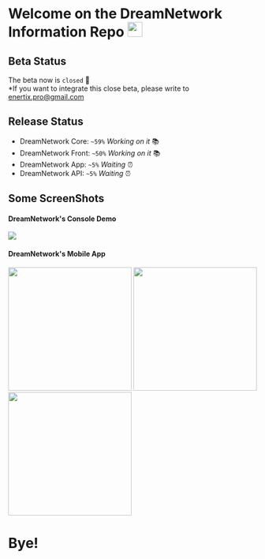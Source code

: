 # Welcome on the DreamNetwork Information Repo <img src="https://raw.githubusercontent.com/MartinHeinz/MartinHeinz/master/wave.gif" width="30px">

## Beta Status
The beta now is `closed` 🛑
<br/> 
*If you want to integrate this close beta, please write to <a href="mailto:enertix.pro@gmail.com" target="_BLANK">enertix.pro@gmail.com</a>

## Release Status
<ul>
  <li>DreamNetwork Core: <code>~59%</code> <i>Working on it</i> 📚</li>
  <li>DreamNetwork Front: <code>~50%</code> <i>Working on it</i> 📚</li>
  <li>DreamNetwork App: <code>~5%</code> <i>Waiting</i> ⏰</li>
  <li>DreamNetwork API: <code>~5%</code> <i>Waiting</i> ⏰</li>
</ul>

## Some ScreenShots

#### DreamNetwork's Console Demo
<a href="https://youtu.be/HdClyqkXg1w" ><img src="https://img.youtube.com/vi/HdClyqkXg1w/0.jpg" /></a>

#### DreamNetwork's Mobile App
<img src="https://i.imgur.com/XShmoNf.png" width="250px"> 
<img src="https://i.imgur.com/8sb5BAV.png" width="250px">
<img src="https://i.imgur.com/ETKDDwg.png" width="250px">

# Bye!
